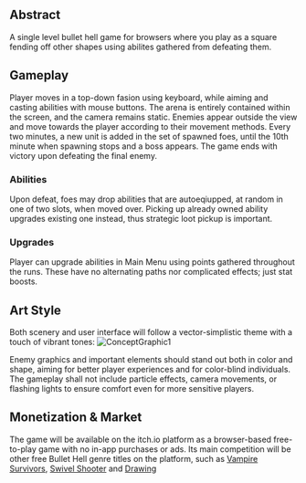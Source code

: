 ## **Abstract**
A single level bullet hell game for browsers where you play as a square fending off other shapes using abilites gathered from defeating them.

## **Gameplay**
Player moves in a top-down fasion using keyboard, while aiming and casting abilities with mouse buttons. The arena is entirely contained within the screen, and the camera remains static. Enemies appear outside the view and move towards the player according to their movement methods. Every two minutes, a new unit is added in the set of spawned foes, until the 10th minute when spawning stops and a boss appears. The game ends with victory upon defeating the final enemy.

### Abilities
Upon defeat, foes may drop abilities that are autoeqiupped, at random in one of two slots, when moved over. Picking up already owned ability upgrades existing one instead, thus strategic loot pickup is important.

### Upgrades
Player can upgrade abilities in Main Menu using points gathered throughout the runs. These have no alternating paths nor complicated effects; just stat boosts.

## **Art Style**
Both scenery and user interface will follow a vector-simplistic theme with a touch of vibrant tones:
![ConceptGraphic1](ConceptGraphic1.jpg)

Enemy graphics and important elements should stand out both in color and shape, aiming for better player experiences and for color-blind individuals. The gameplay shall not include particle effects, camera movements, or flashing lights to ensure comfort even for more sensitive players.

## **Monetization & Market**
The game will be available on the itch.io platform as a browser-based free-to-play game with no in-app purchases or ads. Its main competition will be other free Bullet Hell genre titles on the platform, such as [Vampire Survivors](https://poncle.itch.io/vampire-survivors), [Swivel Shooter](https://atr.itch.io/swivel-shooter) and [Drawing](https://kushchin.itch.io/drawing)

